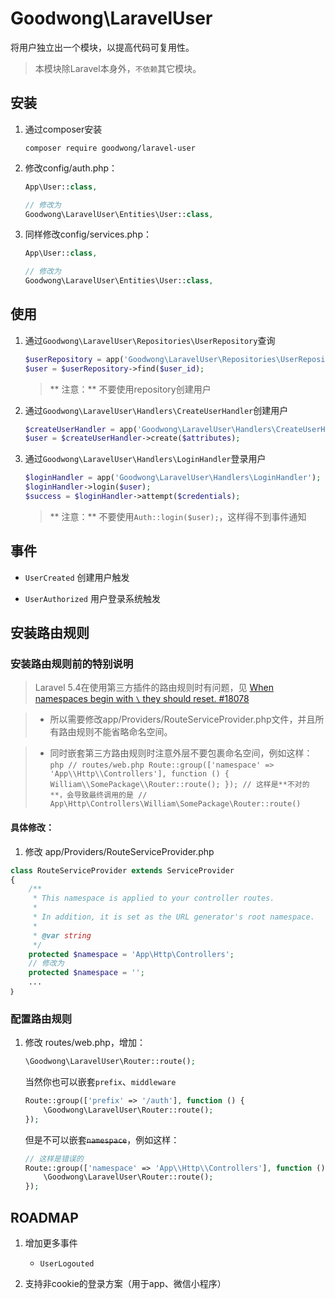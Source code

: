 # Goodwong\LaravelUser

将用户独立出一个模块，以提高代码可复用性。

> 本模块除Laravel本身外，`不依赖`其它模块。



## 安装

1. 通过composer安装
    ```shell
    composer require goodwong/laravel-user
    ```

2. 修改config/auth.php：
    ```php
    App\User::class,
    
    // 修改为
    Goodwong\LaravelUser\Entities\User::class,
    ```

3. 同样修改config/services.php：
    ```php
    App\User::class,
    
    // 修改为
    Goodwong\LaravelUser\Entities\User::class,
    ```


## 使用

1. 通过`Goodwong\LaravelUser\Repositories\UserRepository`查询
    ```php
    $userRepository = app('Goodwong\LaravelUser\Repositories\UserRepository');
    $user = $userRepository->find($user_id);
    ```
    > ** 注意：** 不要使用repository创建用户

2. 通过`Goodwong\LaravelUser\Handlers\CreateUserHandler`创建用户
    ```php
    $createUserHandler = app('Goodwong\LaravelUser\Handlers\CreateUserHandler');
    $user = $createUserHandler->create($attributes);
    ```

3. 通过`Goodwong\LaravelUser\Handlers\LoginHandler`登录用户
    ```php
    $loginHandler = app('Goodwong\LaravelUser\Handlers\LoginHandler');
    $loginHandler->login($user);
    $success = $loginHandler->attempt($credentials);
    ```
    > ** 注意：** 不要使用`Auth::login($user);`，这样得不到事件通知


## 事件

- `UserCreated` 创建用户触发

- `UserAuthorized` 用户登录系统触发




## 安装路由规则

### 安装路由规则前的特别说明

> Laravel 5.4在使用第三方插件的路由规则时有问题，见
[When namespaces begin with `\` they should reset. #18078](https://github.com/laravel/framework/issues/18078)

> * 所以需要修改app/Providers/RouteServiceProvider.php文件，并且所有路由规则不能省略命名空间。

> * 同时嵌套第三方路由规则时注意外层不要包裹命名空间，例如这样：
    ```php
    // routes/web.php
    Route::group(['namespace' => 'App\\Http\\Controllers'], function () {
        William\\SomePackage\\Router::route();
    });
    // 这样是**不对的**，会导致最终调用的是
    // App\Http\Controllers\William\SomePackage\Router::route()
    ```


#### 具体修改：

1. 修改 app/Providers/RouteServiceProvider.php
```php
class RouteServiceProvider extends ServiceProvider
{
    /**
     * This namespace is applied to your controller routes.
     *
     * In addition, it is set as the URL generator's root namespace.
     *
     * @var string
     */
    protected $namespace = 'App\Http\Controllers';
    // 修改为
    protected $namespace = '';
    ...
｝
```

### 配置路由规则

1. 修改 routes/web.php，增加：
    ```php
    \Goodwong\LaravelUser\Router::route();
    ```
    
    当然你也可以嵌套`prefix`、`middleware`
    ```php
    Route::group(['prefix' => '/auth'], function () {
        \Goodwong\LaravelUser\Router::route();
    });
    ```
    
    但是不可以嵌套~~`namespace`~~，例如这样：
    ```php
    // 这样是错误的
    Route::group(['namespace' => 'App\\Http\\Controllers'], function () {
        \Goodwong\LaravelUser\Router::route();
    });
    ```
    
## ROADMAP

1. 增加更多事件

    - `UserLogouted`

2. 支持非cookie的登录方案（用于app、微信小程序）



